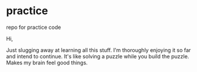 # practice
repo for practice code

Hi,

Just slugging away at learning all this stuff. I'm thoroughly enjoying it so far and intend to continue. It's like solving a puzzle while you build the puzzle. Makes my brain feel good things.

